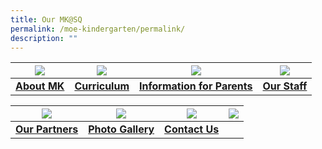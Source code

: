 ```yaml
---
title: Our MK@SQ
permalink: /moe-kindergarten/permalink/
description: ""
---
```

| ![](/images/About%20Us.ico) | ![](/images/Curriculum.ico) | ![](/images/Information%20for%20Parents.ico) | ![](/images/Our%20Staff%20MK.ico) |
| :--------: | :--------: | :--------: | :--------: |
| **[About MK](/moe-kindergarten/about-mk/)**     | **[Curriculum](/moe-kindergarten/curriculum/)**     | **[Information for Parents](/moe-kindergarten/information-for-parents/)**     | **[Our Staff](/moe-kindergarten/our-staff/)**     |

| ![](/images/Partners.ico) | ![](/images/Gallery.ico) | ![](/images/Contact%20Us2.ico) | ![](/images/Blank.ico) |
| :--------: | :--------: | :--------: | :--------: |
| **[Our Partners](/moe-kindergarten/our-partners/)**     | **[Photo Gallery](/moe-kindergarten/facilities/)**     | **[Contact Us](/moe-kindergarten/contact-us/)**     |